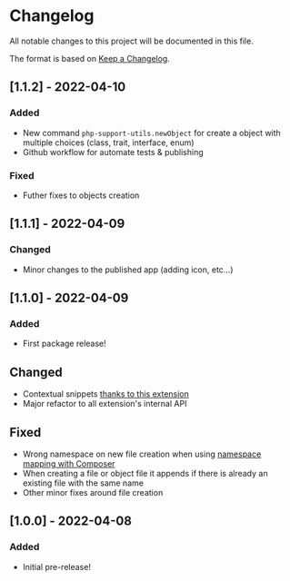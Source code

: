 # Changelog

All notable changes to this project will be documented in this file.

The format is based on [Keep a Changelog](https://keepachangelog.com/en/1.0.0/).

## [1.1.2] - 2022-04-10

### Added

- New command `php-support-utils.newObject` for create a object with multiple choices (class, trait, interface, enum)
- Github workflow for automate tests & publishing

### Fixed

- Futher fixes to objects creation

## [1.1.1] - 2022-04-09

### Changed

- Minor changes to the published app (adding icon, etc...)

## [1.1.0] - 2022-04-09

### Added

- First package release!

## Changed

- Contextual snippets [thanks to this extension](https://marketplace.visualstudio.com/items?itemName=brpaz.contextual-snips)
- Major refactor to all extension's internal API

## Fixed

- Wrong namespace on new file creation when using [namespace mapping with Composer](https://getcomposer.org/doc/04-schema.md#autoload)
- When creating a file or object file it appends if there is already an existing file with the same name
- Other minor fixes around file creation

## [1.0.0] - 2022-04-08

### Added

- Initial pre-release! 